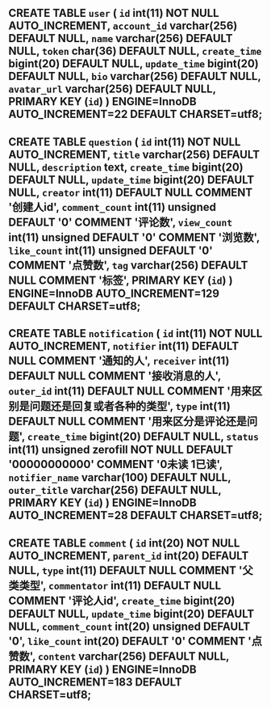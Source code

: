 CREATE TABLE `user` (
  `id` int(11) NOT NULL AUTO_INCREMENT,
  `account_id` varchar(256) DEFAULT NULL,
  `name` varchar(256) DEFAULT NULL,
  `token` char(36) DEFAULT NULL,
  `create_time` bigint(20) DEFAULT NULL,
  `update_time` bigint(20) DEFAULT NULL,
  `bio` varchar(256) DEFAULT NULL,
  `avatar_url` varchar(256) DEFAULT NULL,
  PRIMARY KEY (`id`)
) ENGINE=InnoDB AUTO_INCREMENT=22 DEFAULT CHARSET=utf8;
-------------------------------------------------------------------------
CREATE TABLE `question` (
  `id` int(11) NOT NULL AUTO_INCREMENT,
  `title` varchar(256) DEFAULT NULL,
  `description` text,
  `create_time` bigint(20) DEFAULT NULL,
  `update_time` bigint(20) DEFAULT NULL,
  `creator` int(11) DEFAULT NULL COMMENT '创建人id',
  `comment_count` int(11) unsigned DEFAULT '0' COMMENT '评论数',
  `view_count` int(11) unsigned DEFAULT '0' COMMENT '浏览数',
  `like_count` int(11) unsigned DEFAULT '0' COMMENT '点赞数',
  `tag` varchar(256) DEFAULT NULL COMMENT '标签',
  PRIMARY KEY (`id`)
) ENGINE=InnoDB AUTO_INCREMENT=129 DEFAULT CHARSET=utf8;
---------------------------------------------------------------------------
CREATE TABLE `notification` (
  `id` int(11) NOT NULL AUTO_INCREMENT,
  `notifier` int(11) DEFAULT NULL COMMENT '通知的人',
  `receiver` int(11) DEFAULT NULL COMMENT '接收消息的人',
  `outer_id` int(11) DEFAULT NULL COMMENT '用来区别是问题还是回复或者各种的类型',
  `type` int(11) DEFAULT NULL COMMENT '用来区分是评论还是问题',
  `create_time` bigint(20) DEFAULT NULL,
  `status` int(11) unsigned zerofill NOT NULL DEFAULT '00000000000' COMMENT '0未读 1已读',
  `notifier_name` varchar(100) DEFAULT NULL,
  `outer_title` varchar(256) DEFAULT NULL,
  PRIMARY KEY (`id`)
) ENGINE=InnoDB AUTO_INCREMENT=28 DEFAULT CHARSET=utf8;
-----------------------------------------------------------------------------
CREATE TABLE `comment` (
  `id` int(20) NOT NULL AUTO_INCREMENT,
  `parent_id` int(20) DEFAULT NULL,
  `type` int(11) DEFAULT NULL COMMENT '父类类型',
  `commentator` int(11) DEFAULT NULL COMMENT '评论人id',
  `create_time` bigint(20) DEFAULT NULL,
  `update_time` bigint(20) DEFAULT NULL,
  `comment_count` int(20) unsigned DEFAULT '0',
  `like_count` int(20) DEFAULT '0' COMMENT '点赞数',
  `content` varchar(256) DEFAULT NULL,
  PRIMARY KEY (`id`)
) ENGINE=InnoDB AUTO_INCREMENT=183 DEFAULT CHARSET=utf8;
------------------------------------------------------------------------------------

   
